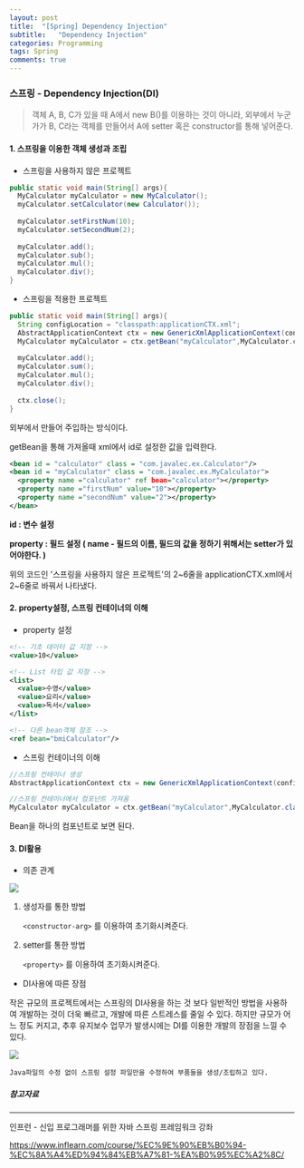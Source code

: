 ```yaml
---
layout: post
title:  "[Spring] Dependency Injection"
subtitle:   "Dependency Injection"
categories: Programming
tags: Spring
comments: true
---
```


### 스프링 - Dependency Injection(DI)



>  객체 A, B, C가 있을 때 A에서 new B()를 이용하는 것이 아니라, 외부에서 누군가가 B, C라는 객체를 만들어서 A에 setter 혹은 constructor를 통해 넣어준다.



#### 1. 스프링을 이용한 객체 생성과 조립



* 스프링을 사용하지 않은 프로젝트 

```java
public static void main(String[] args){
  MyCalculator myCalculator = new MyCalculator();
  myCalculator.setCalculator(new Calculator());
  
  myCalculator.setFirstNum(10);
  myCalculator.setSecondNum(2);
  
  myCalculator.add();
  myCalculator.sub();
  myCalculator.mul();
  myCalculator.div();
}
```



* 스프링을 적용한 프로젝트

```java
public static void main(String[] args){
  String configLocation = "classpath:applicationCTX.xml";
  AbstractApplicationContext ctx = new GenericXmlApplicationContext(configLocation);
  MyCalculator myCalculator = ctx.getBean("myCalculator",MyCalculator.class);
  
  myCalculator.add();
  myCalculator.sum();
  myCalculator.mul();
  myCalculator.div();
  
  ctx.close();
}
```

외부에서 만들어 주입하는 방식이다.

getBean을 통해 가져올때 xml에서 id로 설정한 값을 입력한다.





```xml
<bean id = "calculator" class = "com.javalec.ex.Calculator"/>
<bean id = "myCalculator" class = "com.javalec.ex.MyCalculator">
  <property name ="calculator" ref bean="calculator"></property>
  <property name ="firstNum" value="10"></property>
  <property name ="secondNum" value="2"></property>
</bean>
```

**id : 변수 설정**

**property : 필드 설정 ( name - 필드의 이름, 필드의 값을 정하기 위해서는 setter가 있어야한다. )**

위의 코드인 '스프링을 사용하지 않은 프로젝트'의 2~6줄을 applicationCTX.xml에서 2~6줄로 바꿔서 나타냈다.



#### 2. property설정, 스프링 컨테이너의 이해



- property 설정

```xml
<!-- 기초 데이터 값 지정 -->
<value>10</value> 

<!-- List 타입 값 지정 -->
<list>
  <value>수영</value>
  <value>요리</value>
  <value>독서</value>
</list>

<!-- 다른 bean객체 참조 -->
<ref bean="bmiCalculator"/>
```



- 스프링 컨테이너의 이해

```java
//스프링 컨테이너 생성
AbstractApplicationContext ctx = new GenericXmlApplicationContext(configLocation);

//스프링 컨테이너에서 컴포넌트 가져옴
MyCalculator myCalculator = ctx.getBean("myCalculator",MyCalculator.class);
```

Bean을 하나의 컴포넌트로 보면 된다.



#### 3. DI활용



- 의존 관계

![](https://hanareum95.github.io/assets/img/spring/spring(1)_1.JPG)

1. 생성자를 통한 방법

   `<constructor-arg>` 를 이용하여 초기화시켜준다. 

2. setter를 통한 방법

   `<property>` 를 이용하여 초기화시켜준다.





- DI사용에 따른 장점

작은 규모의 프로젝트에서는 스프링의 DI사용을 하는 것 보다 일반적인 방법을 사용하여 개발하는 것이 더욱 빠르고, 개발에 따른 스트레스를 줄일 수 있다. 하지만 규모가 어느 정도 커지고, 추후 유지보수 업무가 발생시에는 DI를 이용한 개발의 장점을 느낄 수 있다.

![](https://hanareum95.github.io/assets/img/spring/spring(1)_2.JPG)

`Java파일의 수정 없이 스프링 설정 파일만을 수정하여 부품들을 생성/조립하고 있다.`





##### 참고자료

---

인프런 - 신입 프로그래머를 위한 자바 스프링 프레임워크 강좌

https://www.inflearn.com/course/%EC%9E%90%EB%B0%94-%EC%8A%A4%ED%94%84%EB%A7%81-%EA%B0%95%EC%A2%8C/ 